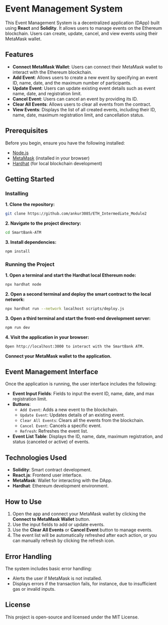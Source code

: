 # Event Management System

This Event Management System is a decentralized application (DApp) built using **React** and **Solidity**. It allows users to manage events on the Ethereum blockchain. Users can create, update, cancel, and view events using their MetaMask wallet.

## Features

- **Connect MetaMask Wallet**: Users can connect their MetaMask wallet to interact with the Ethereum blockchain.
- **Add Event**: Allows users to create a new event by specifying an event ID, name, date, and the maximum number of participants.
- **Update Event**: Users can update existing event details such as event name, date, and registration limit.
- **Cancel Event**: Users can cancel an event by providing its ID.
- **Clear All Events**: Allows users to clear all events from the contract.
- **View Events**: Displays the list of all created events, including their ID, name, date, maximum registration limit, and cancellation status.

## Prerequisites

Before you begin, ensure you have the following installed:

- [Node.js](https://nodejs.org/)
- [MetaMask](https://metamask.io/) (installed in your browser)
- [Hardhat](https://hardhat.org/) (for local blockchain development)

## Getting Started

### Installing

**1. Clone the repository:**

   ```bash
   git clone https://github.com/ankur3085/ETH_Intermediate_Module2
   ```

**2. Navigate to the project directory:**

   ```bash
   cd SmartBank-ATM
   ```

**3. Install dependencies:**

   ```bash
   npm install
   ```

### Running the Project

**1. Open a terminal and start the Hardhat local Ethereum node:**

   ```bash
   npx hardhat node
   ```

**2. Open a second terminal and deploy the smart contract to the local network:**

   ```bash
   npx hardhat run --network localhost scripts/deploy.js
   ```

**3. Open a third terminal and start the front-end development server:**

   ```bash
   npm run dev
   ```

**4. Visit the application in your browser:**

   ```bash
   Open http://localhost:3000 to interact with the SmartBank ATM.
   ```

**Connect your MetaMask wallet to the application.**

## Event Management Interface

Once the application is running, the user interface includes the following:

- **Event Input Fields**: Fields to input the event ID, name, date, and max registration limit.
- **Buttons**:
  - `Add Event`: Adds a new event to the blockchain.
  - `Update Event`: Updates details of an existing event.
  - `Clear All Events`: Clears all the events from the blockchain.
  - `Cancel Event`: Cancels a specific event.
  - `Refresh`: Refreshes the event list.
- **Event List Table**: Displays the ID, name, date, maximum registration, and status (canceled or active) of events.

## Technologies Used

- **Solidity**: Smart contract development.
- **React.js**: Frontend user interface.
- **MetaMask**: Wallet for interacting with the DApp.
- **Hardhat**: Ethereum development environment.

## How to Use

1. Open the app and connect your MetaMask wallet by clicking the **Connect to MetaMask Wallet** button.
2. Use the input fields to add or update events.
3. Use the **Clear All Events** or **Cancel Event** button to manage events.
4. The event list will be automatically refreshed after each action, or you can manually refresh by clicking the refresh icon.

## Error Handling

The system includes basic error handling:
- Alerts the user if MetaMask is not installed.
- Displays errors if the transaction fails, for instance, due to insufficient gas or invalid inputs.

## License

This project is open-source and licensed under the MIT License.
